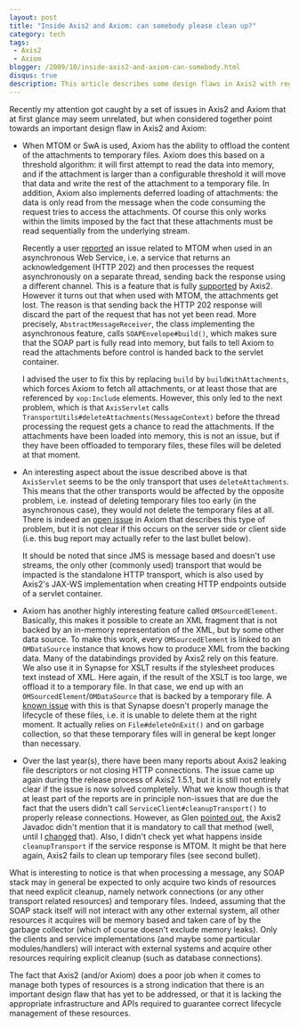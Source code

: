 ```yaml
---
layout: post
title: "Inside Axis2 and Axiom: can somebody please clean up?"
category: tech
tags:
 - Axis2
 - Axiom
blogger: /2009/10/inside-axis2-and-axiom-can-somebody.html
disqus: true
description: This article describes some design flaws in Axis2 with regards to resource management.
---
```


Recently my attention got caught by a set of issues in Axis2 and Axiom that at first glance may seem unrelated, but when
considered together point towards an important design flaw in Axis2 and Axiom:

*   When MTOM or SwA is used, Axiom has the ability to offload the content of the attachments to temporary files. Axiom
    does this based on a threshold algorithm: it will first attempt to read the data into memory, and if the attachment
    is larger than a configurable threshold it will move that data and write the rest of the attachment to a temporary
    file. In addition, Axiom also implements deferred loading of attachments: the data is only read from the message
    when the code consuming the request tries to access the attachments. Of course this only works within the limits
    imposed by the fact that these attachments must be read sequentially from the underlying stream.
    
    Recently a user [reported][1] an issue related to MTOM when used in an asynchronous Web Service, i.e. a service that
    returns an acknowledgement (HTTP 202) and then processes the request asynchronously on a separate thread, sending
    back the response using a different channel. This is a feature that is fully [supported][2] by Axis2. However it
    turns out that when used with MTOM, the attachments get lost. The reason is that sending back the HTTP 202 response
    will discard the part of the request that has not yet been read. More precisely, `AbstractMessageReceiver`, the
    class implementing the asynchronous feature, calls `SOAPEnvelope#build()`, which makes sure that the SOAP part is
    fully read into memory, but fails to tell Axiom to read the attachments before control is handed back to the servlet
    container.
    
    I advised the user to fix this by replacing `build` by `buildWithAttachments`, which forces Axiom to fetch all
    attachments, or at least those that are referenced by `xop:Include` elements. However, this only led to the next
    problem, which is that `AxisServlet` calls `TransportUtils#deleteAttachments(MessageContext)` before the thread
    processing the request gets a chance to read the attachments. If the attachments have been loaded into memory, this
    is not an issue, but if they have been offloaded to temporary files, these files will be deleted at that moment.

*   An interesting aspect about the issue described above is that `AxisServlet` seems to be the only transport that uses
    `deleteAttachments`.  This means that the other transports would be affected by the opposite problem, i.e. instead
    of deleting temporary files too early (in the asynchronous case), they would not delete the temporary files at all.
    There is indeed an [open issue][3] in Axiom that describes this type of problem, but it is not clear if this occurs
    on the server side or client side (i.e. this bug report may actually refer to the last bullet below).
    
    It should be noted that since JMS is message based and doesn't use streams, the only other (commonly used) transport
    that would be impacted is the standalone HTTP transport, which is also used by Axis2's JAX-WS implementation when
    creating HTTP endpoints outside of a servlet container.

*   Axiom has another highly interesting feature called `OMSourcedElement`. Basically, this makes it possible to create
    an XML fragment that is not backed by an in-memory representation of the XML, but by some other data source. To make
    this work, every `OMSourcedElement` is linked to an `OMDataSource` instance that knows how to produce XML from the
    backing data. Many of the databindings provided by Axis2 rely on this feature. We also use it in Synapse for XSLT
    results if the stylesheet produces text instead of XML. Here again, if the result of the XSLT is too large, we
    offload it to a temporary file. In that case, we end up with an `OMSourcedElement`/`OMDataSource` that is backed by
    a temporary file. A [known issue][4] with this is that Synapse doesn't properly manage the lifecycle of these files,
    i.e. it is unable to delete them at the right moment. It actually relies on `File#deleteOnExit()` and on garbage
    collection, so that these temporary files will in general be kept longer than necessary.

*   Over the last year(s), there have been many reports about Axis2 leaking file descriptors or not closing HTTP
    connections. The issue came up again during the release process of Axis2 1.5.1, but it is still not entirely clear
    if the issue is now solved completely. What we know though is that at least part of the reports are in principle
    non-issues that are due the fact that the users didn't call `ServiceClient#cleanupTransport()` to properly release
    connections. However, as Glen [pointed out][5], the Axis2 Javadoc didn't mention that it is mandatory to call that
    method (well, until I [changed][6] that). Also, I didn't check yet what happens inside `cleanupTransport` if the
    service response is MTOM. It might be that here again, Axis2 fails to clean up temporary files (see second bullet).

What is interesting to notice is that when processing a message, any SOAP stack may in general be expected to only
acquire two kinds of resources that need explicit cleanup, namely network connections (or any other transport related
resources) and temporary files. Indeed, assuming that the SOAP stack itself will not interact with any other external
system, all other resources it acquires will be memory based and taken care of by the garbage collector (which of course
doesn't exclude memory leaks). Only the clients and service implementations (and maybe some particular modules/handlers)
will interact with external systems and acquire other resources requiring explicit cleanup (such as database
connections).

The fact that Axis2 (and/or Axiom) does a poor job when it comes to manage both types of resources is a strong
indication that there is an important design flaw that has yet to be addressed, or that it is lacking the appropriate
infrastructure and APIs required to guarantee correct lifecycle management of these resources.

[1]: http://markmail.org/message/2sfvhbnuntu3wnh2
[2]: https://issues.apache.org/jira/browse/AXIS2-2800
[3]: https://issues.apache.org/jira/browse/WSCOMMONS-506
[4]: https://issues.apache.org/jira/browse/SYNAPSE-212
[5]: http://markmail.org/message/cktqggaq75rulgfk
[6]: http://svn.apache.org/viewvc?view=rev&revision=748730

